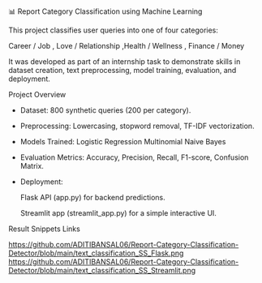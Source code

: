 📊 Report Category Classification using Machine Learning

This project classifies user queries into one of four categories:

Career / Job , Love / Relationship ,Health / Wellness , Finance / Money

It was developed as part of an internship task to demonstrate skills in dataset creation, text preprocessing, model training, evaluation, and deployment.

Project Overview

* Dataset: 800 synthetic queries (200 per category).

* Preprocessing: Lowercasing, stopword removal, TF-IDF vectorization.

* Models Trained:
    Logistic Regression
    Multinomial Naive Bayes

* Evaluation Metrics: 
    Accuracy, Precision, Recall, F1-score, Confusion Matrix.

* Deployment:

    Flask API (app.py) for backend predictions.

    Streamlit app (streamlit_app.py) for a simple interactive UI.
  
Result Snippets Links

https://github.com/ADITIBANSAL06/Report-Category-Classification-Detector/blob/main/text_classification_SS_Flask.png
https://github.com/ADITIBANSAL06/Report-Category-Classification-Detector/blob/main/text_classification_SS_Streamlit.png

